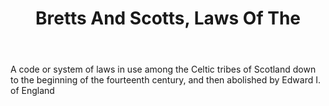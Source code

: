 ---
title: Bretts And Scotts, Laws Of The
letter: B
permalink: "/definitions/bld-bretts-and-scotts-laws-of-the.html"
body: A code or system of laws in use among the Celtic tribes of Scotland down to
  the beginning of the fourteenth century, and then abolished by Edward I. of England
published_at: '2018-07-07'
source: Black's Law Dictionary 2nd Ed (1910)
layout: post
---